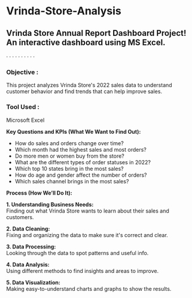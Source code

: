 # Vrinda-Store-Analysis
## Vrinda Store Annual Report Dashboard Project! An interactive dashboard using MS Excel.

· · · · · · · · · ·

### Objective :
  This project analyzes Vrinda Store's 2022 sales data to understand customer behavior and find trends that can help improve sales.


### Tool Used :
  Microsoft Excel


**Key Questions and KPIs (What We Want to Find Out):**

- How do sales and orders change over time?  
- Which month had the highest sales and most orders?  
- Do more men or women buy from the store?  
- What are the different types of order statuses in 2022?  
- Which top 10 states bring in the most sales?  
- How do age and gender affect the number of orders?  
- Which sales channel brings in the most sales?  


**Process (How We’ll Do It):**

**1. Understanding Business Needs:**  
Finding out what Vrinda Store wants to learn about their sales and customers.

**2. Data Cleaning:**  
Fixing and organizing the data to make sure it's correct and clear.

**3. Data Processing:**  
Looking through the data to spot patterns and useful info.

**4. Data Analysis:**  
Using different methods to find insights and areas to improve.

**5. Data Visualization:**  
Making easy-to-understand charts and graphs to show the results.
